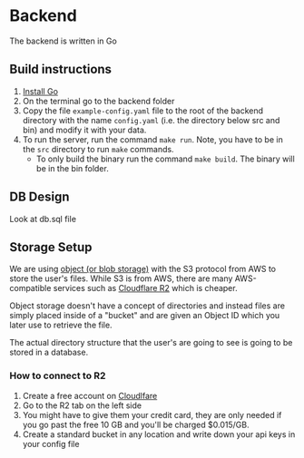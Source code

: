 # Backend
The backend is written in Go

## Build instructions
1) [Install Go](https://go.dev/doc/install)
2) On the terminal go to the backend folder
3) Copy the file `example-config.yaml` file to the root of the backend directory with the name `config.yaml` (i.e. the directory below src and bin) and modify it with your data.
4) To run the server, run the command `make run`. Note, you have to be in the `src` directory to run `make` commands.
    * To only build the binary run the command `make build`. The binary will be in the bin folder.

## DB Design
Look at db.sql file

## Storage Setup
We are using [object (or blob storage)](https://en.wikipedia.org/wiki/Object_storage) with the S3 protocol from AWS to store the user's files. While S3 is from AWS, there are many AWS-compatible services such as [Cloudflare R2](https://www.cloudflare.com/developer-platform/products/r2/) which is cheaper.

Object storage doesn't have a concept of directories and instead files are simply placed inside of a "bucket" and are given an Object ID which you later use to retrieve the file.

The actual directory structure that the user's are going to see is going to be stored in a database.

### How to connect to R2
1) Create a free account on [Cloudlfare](https://dash.cloudflare.com/sign-up/r2)
2) Go to the R2 tab on the left side
3) You might have to give them your credit card, they are only needed if you go past the free 10 GB and you'll be charged $0.015/GB.
4) Create a standard bucket in any location and write down your api keys in your config file
